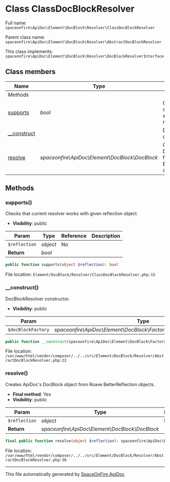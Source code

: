 # Class ClassDocBlockResolver

Full name: `spaceonfire\ApiDoc\Element\DocBlock\Resolver\ClassDocBlockResolver`

Parent class name: `spaceonfire\ApiDoc\Element\DocBlock\Resolver\AbstractDocBlockResolver`

This class implements: `spaceonfire\ApiDoc\Element\DocBlock\Resolver\DocBlockResolverInterface`

## Class members

| Name                                                                                              | Type                                           | Summary                                                               | Additional                                           |
| ------------------------------------------------------------------------------------------------- | ---------------------------------------------- | --------------------------------------------------------------------- | ---------------------------------------------------- |
| _Methods_                                                                                         |                                                |                                                                       |                                                      |
| [supports](#spaceonfire_apidoc_element_docblock_resolver_classdocblockresolver_supports)          | _bool_                                         | Checks that current resolver works with given reflection object.      | [📢](# "Visibility: public")                         |
| [\_\_construct](#spaceonfire_apidoc_element_docblock_resolver_abstractdocblockresolver_construct) |                                                | DocBlockResolver constructor.                                         | [📢](# "Visibility: public")                         |
| [resolve](#spaceonfire_apidoc_element_docblock_resolver_abstractdocblockresolver_resolve)         | _spaceonfire\ApiDoc\Element\DocBlock\DocBlock_ | Creates ApiDoc's DocBlock object from Roave BetterReflection objects. | [📌](# "Final element") [📢](# "Visibility: public") |

## Methods

<a name="spaceonfire_apidoc_element_docblock_resolver_classdocblockresolver_supports"></a>

### supports()

Checks that current resolver works with given reflection object.

-   **Visibility**: public

| Param         | Type     | Reference | Description |
| ------------- | -------- | --------- | ----------- |
| `$reflection` | _object_ | No        |             |
| **Return**    | _bool_   |           |             |

```php
public function supports(object $reflection): bool
```

File location: `Element/DocBlock/Resolver/ClassDocBlockResolver.php:15`

<a name="spaceonfire_apidoc_element_docblock_resolver_abstractdocblockresolver_construct"></a>

### \_\_construct()

DocBlockResolver constructor.

-   **Visibility**: public

| Param              | Type                                                                   | Reference | Description |
| ------------------ | ---------------------------------------------------------------------- | --------- | ----------- |
| `$docBlockFactory` | _spaceonfire\ApiDoc\Element\DocBlock\Factory\DocBlockFactoryInterface_ | No        |             |

```php
public function __construct(spaceonfire\ApiDoc\Element\DocBlock\Factory\DocBlockFactoryInterface $docBlockFactory)
```

File location: `/var/www/html/vendor/composer/../../src/Element/DocBlock/Resolver/AbstractDocBlockResolver.php:22`

<a name="spaceonfire_apidoc_element_docblock_resolver_abstractdocblockresolver_resolve"></a>

### resolve()

Creates ApiDoc's DocBlock object from Roave BetterReflection objects.

-   **Final method**: Yes
-   **Visibility**: public

| Param         | Type                                           | Reference | Description |
| ------------- | ---------------------------------------------- | --------- | ----------- |
| `$reflection` | _object_                                       | No        |             |
| **Return**    | _spaceonfire\ApiDoc\Element\DocBlock\DocBlock_ |           |             |

```php
final public function resolve(object $reflection): spaceonfire\ApiDoc\Element\DocBlock\DocBlock
```

File location: `/var/www/html/vendor/composer/../../src/Element/DocBlock/Resolver/AbstractDocBlockResolver.php:30`

---

This file automatically generated by [SpaceOnFire ApiDoc](https://github.com/spaceonfire/apidoc)
